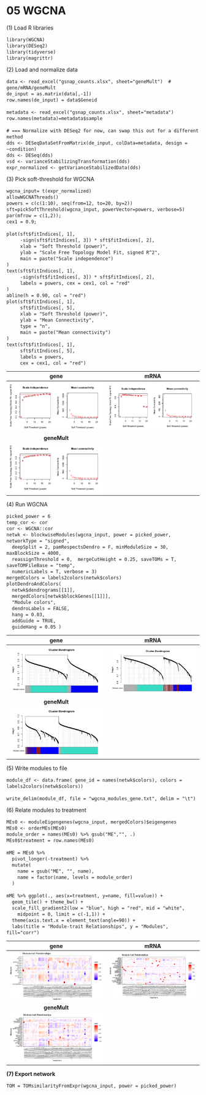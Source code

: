 # 05 WGCNA

(1) Load R libraries

```
library(WGCNA)
library(DESeq2)
library(tidyverse)
library(magrittr)
```

(2) Load and normalize data

```
data <- read_excel("gsnap_counts.xlsx", sheet="geneMult")  # gene/mRNA/geneMult   
de_input = as.matrix(data[,-1])
row.names(de_input) = data$Geneid

metadata <- read_excel("gsnap_counts.xlsx", sheet="metadata")
row.names(metadata)=metadata$sample

# === Normalize with DESeq2 for now, can swap this out for a different method
dds <- DESeqDataSetFromMatrix(de_input, colData=metadata, design = ~condition)
dds <- DESeq(dds)
vsd <- varianceStabilizingTransformation(dds)
expr_normalized <- getVarianceStabilizedData(dds)
```

(3) Pick soft-threshold for WGCNA

```
wgcna_input= t(expr_normalized)
allowWGCNAThreads()
powers = c(c(1:10), seq(from=12, to=20, by=2))
sft=pickSoftThreshold(wgcna_input, powerVector=powers, verbose=5)
par(mfrow = c(1,2));
cex1 = 0.9;

plot(sft$fitIndices[, 1],
     -sign(sft$fitIndices[, 3]) * sft$fitIndices[, 2],
     xlab = "Soft Threshold (power)",
     ylab = "Scale Free Topology Model Fit, signed R^2",
     main = paste("Scale independence")
)
text(sft$fitIndices[, 1],
     -sign(sft$fitIndices[, 3]) * sft$fitIndices[, 2],
     labels = powers, cex = cex1, col = "red"
)
abline(h = 0.90, col = "red")
plot(sft$fitIndices[, 1],
     sft$fitIndices[, 5],
     xlab = "Soft Threshold (power)",
     ylab = "Mean Connectivity",
     type = "n",
     main = paste("Mean connectivity")
)
text(sft$fitIndices[, 1],
     sft$fitIndices[, 5],
     labels = powers,
     cex = cex1, col = "red")
```

| <b>gene</b> | <b>mRNA</b> |
|:-:|:-:|
| ![](results/assets/wgcna_power_gene.png)| ![](results/assets/wgcna_power_mRNA.png) |
|<b>geneMult</b> | |
|![](results/assets/wgcna_power_geneMult.png)||

(4) Run WGCNA

```
picked_power = 6
temp_cor <- cor
cor <- WGCNA::cor
netwk <- blockwiseModules(wgcna_input, power = picked_power, networkType = "signed", 
  deepSplit = 2, pamRespectsDendro = F, minModuleSize = 30, maxBlockSize = 4000, 
  reassignThreshold = 0,  mergeCutHeight = 0.25, saveTOMs = T, saveTOMFileBase = "temp", 
  numericLabels = T, verbose = 3)
mergedColors = labels2colors(netwk$colors)
plotDendroAndColors(
  netwk$dendrograms[[1]],
  mergedColors[netwk$blockGenes[[1]]],
  "Module colors",
  dendroLabels = FALSE,
  hang = 0.03,
  addGuide = TRUE,
  guideHang = 0.05 )
```

| <b>gene</b> | <b>mRNA</b> |
|:-:|:-:|
| ![](results/assets/wgcna_gene.png)| ![](results/assets/wgcna_mRNA.png) |
|<b>geneMult</b> | |
|![](results/assets/wgcna_geneMult.png)||

(5) Write modules to file

```
module_df <- data.frame( gene_id = names(netwk$colors), colors = labels2colors(netwk$colors))

write_delim(module_df, file = "wgcna_modules_gene.txt", delim = "\t")
```

(6) Relate modules to treatment

```
MEs0 <- moduleEigengenes(wgcna_input, mergedColors)$eigengenes
MEs0 <- orderMEs(MEs0)
module_order = names(MEs0) %>% gsub("ME","", .)
MEs0$treatment = row.names(MEs0)

mME = MEs0 %>%
  pivot_longer(-treatment) %>%
  mutate(
    name = gsub("ME", "", name),
    name = factor(name, levels = module_order)
  )

mME %>% ggplot(., aes(x=treatment, y=name, fill=value)) +
  geom_tile() + theme_bw() +
  scale_fill_gradient2(low = "blue", high = "red", mid = "white",
    midpoint = 0, limit = c(-1,1)) +
  theme(axis.text.x = element_text(angle=90)) +
  labs(title = "Module-trait Relationships", y = "Modules", fill="corr")
```

| <b>gene</b> | <b>mRNA</b>|
|:-:|:-:|
| ![](results/assets/wgcna_m2c_gene.png)| ![](results/assets/wgcna_m2c_mRNA.png) |
|<b>geneMult</b> | |
|![](results/assets/wgcna_m2c_geneMult.png)||

**(7) Export network**

```
TOM = TOMsimilarityFromExpr(wgcna_input, power = picked_power)
```
